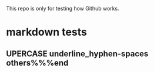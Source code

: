 This repo is only for testing how Github works.

# markdown tests

## UPERCASE underline_hyphen-spaces  others%%%end
